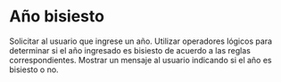 # Año bisiesto
Solicitar al usuario que ingrese un año.
Utilizar operadores lógicos para determinar si el año ingresado es bisiesto de acuerdo a las reglas correspondientes.
Mostrar un mensaje al usuario indicando si el año es bisiesto o no.
